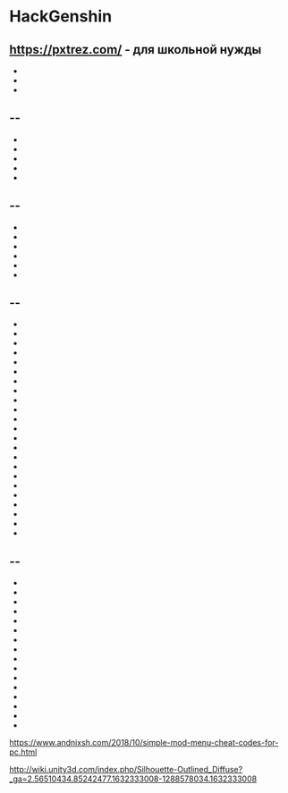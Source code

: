 # HackGenshin
https://pxtrez.com/ - для школьной нужды
-
-
-
-
--
-
-
-
-
-
-
--
-
-
-
-
-
-
-
--
-
-
-
-
-
-
-
-
-
-
-
-
-
-
-
-
-
-
-
-
-
-
-
-
--
-
-
-
-
-
-
-
-
-
-
-
-
-
-
-
-
-
https://www.andnixsh.com/2018/10/simple-mod-menu-cheat-codes-for-pc.html
















































http://wiki.unity3d.com/index.php/Silhouette-Outlined_Diffuse?_ga=2.56510434.85242477.1632333008-1288578034.1632333008
